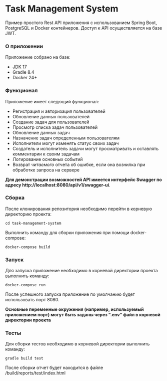 # Task Management System

Пример простого Rest API приложения с использованием Spring Boot, PostgreSQL и Docker контейнеров. Доступ к API осуществляется на базе JWT. 

### О приложении

Приложение собрано на базе:

* JDK 17 
* Gradle 8.4 
* Docker 24+

### Функционал

Приложение имеет следющий функционал:

* Регистрация и авторизация пользователей
* Обновление данных пользователей
* Создание задач для пользователей
* Просмотр списка задач пользователей
* Обновление данных задач
* Назначение задач определенным пользователям
* Исполнители могут изменять статус своих задач
* Создатель и исполнитель задачи могут просматривать и оставлять комментарии к своим задачам
* Логирование основных событий
* Возврат *читаемого* отчета об ошибке, если она вознилка при обработке запроса на сервере

**Для демонстрации возможностей API имеется интерфейс Swagger по адресу http://localhost:8080/api/v1/swagger-ui**.

### Сборка

После клонирования репозитория необходимо перейти в корневую директорию проекта:

`cd task-management-system`

Выполнить команду для сборки приложения при помощи docker-compose:

`docker-compose build`

### Запуск

Для запуска приложение необходимо в корневой директории проекта выполнить команду:

`docker-compose run`

После успешного запуска приложение по умолчанию будет использовать порт 8080.

**Основные переменные окружения (например, используемый приложением порт) могут быть заданы через ".env" файл в корневой директории проекта**

### Тесты

Для сборки тестов необходимо в корневой директории выполнить команду:

`gradle build test`

После сборки отчет будет находится в файле /build/reports/test/index.html















